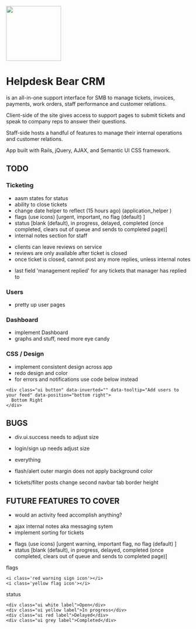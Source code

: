 <img src="http://cs4.pikabu.ru/images/big_size_comm/2015-02_1/14231240052247.png" width="150">

# Helpdesk Bear CRM
is an all-in-one support interface for SMB to manage tickets, invoices,  payments, work orders, staff performance and customer relations.

Client-side of the site gives access to support pages to submit tickets and speak to company reps to answer their questions.

Staff-side hosts a handful of features to manage their internal operations and customer relations.

App built with Rails, jQuery, AJAX, and Semantic UI CSS framework.


## TODO
<!-- done items are commented out -->

### Ticketing
- aasm states for status
- ability to close tickets
- change date helper to reflect (15 hours ago) (application_helper )
- flags (use icons) [urgent, important, no flag (default) ]
- status [blank (default), in progress, delayed, completed (once completed, clears out of queue and sends to completed page)]
- internal notes section for staff
<!-- - clients can only use ticketing system to track their tickets -->
- clients can leave reviews on service
- reviews are only available after ticket is closed
- once ticket is closed, cannot post any more replies, unless internal notes
<!-- - flag 'request manager assistance' for ticket -->
- last field 'management replied' for any tickets that manager has replied to
<!-- - ticket page to complete -->
<!-- - ticket show to complete -->
<!-- - new ticket default to open flag  -->
<!-- - change ticket flags -->
<!-- - change ticket status -->
<!-- - change resources to support/ticket/id instead. -->

### Users
- pretty up user pages
<!-- - users to complete [admin, agents, clients] -->
<!-- - add user types: user roles -->
<!-- - add rolify like method manually -->
<!-- - user type specific pages and rights -->
<!-- - implement full_name method (migration done for table reference) -->
<!-- - implement avatarly, migrated -->

### Dashboard
- implement Dashboard
- graphs and stuff, need more eye candy

### CSS / Design
<!-- - change active highlight color to teal -->
<!-- - add logo to application -->
<!-- - change name -->
<!-- - background color -->
- implement consistent design across app
- redo design and color
- for errors and notifications use code below instead
```
<div class="ui button" data-inverted="" data-tooltip="Add users to your feed" data-position="bottom right">
  Bottom Right
</div>
```

## BUGS
<!-- - when submit ticket from client, redirects to /ticket/id which is only for staff -->
- div.ui.success needs to adjust size
- login/sign up needs adjust size

- everything
- flash/alert outer margin does not apply background color
- tickets/filter posts change second navbar tab border height
<!-- - seeds crash when adding profile_pic, something devise model -->
<!-- - might need to add table profile pic to user? -->

## FUTURE FEATURES TO COVER
<!-- - user types -->
- would an activity feed accomplish anything?
<!-- - change name -->
<!-- - possibly slack integration for messaging -->
- ajax internal notes aka messaging sytem
- implement sorting for tickets

<!-- - create a client side controller only for submitting tickets -->
<!-- - 3000/ is landing, has page info -->
<!-- - 3000/support for client side only, submit ticket -->
<!-- - 3000/ticket for staff managing tickets submitted from support -->


- flags (use icons) [urgent warning, important flag, no flag (default) ]
- status [blank (default), in progress, delayed, completed (once completed, clears out of queue and sends to completed page)]

flags
```
<i class='red warning sign icon'></i>
<i class='yellow flag icon'></i>
```
status
```
<div class="ui white label">Open</div>
<div class="ui yellow label">In progress</div>
<div class="ui red label">Delayed</div>
<div class="ui grey label">Completed</div>
```

<!--
## Features
- Ticketing system
- Comments on ticket ajax
- Individual default picutres



 -->
